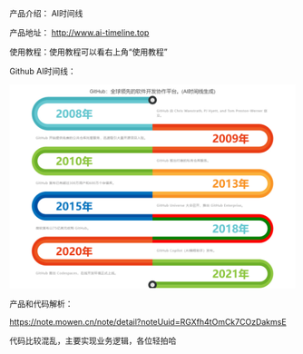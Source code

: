 产品介绍： AI时间线

产品地址： http://www.ai-timeline.top

使用教程：使用教程可以看右上角“使用教程”

Github AI时间线：

![image](github.jpeg)

产品和代码解析：

https://note.mowen.cn/note/detail?noteUuid=RGXfh4tOmCk7COzDakmsE

代码比较混乱，主要实现业务逻辑，各位轻拍哈
